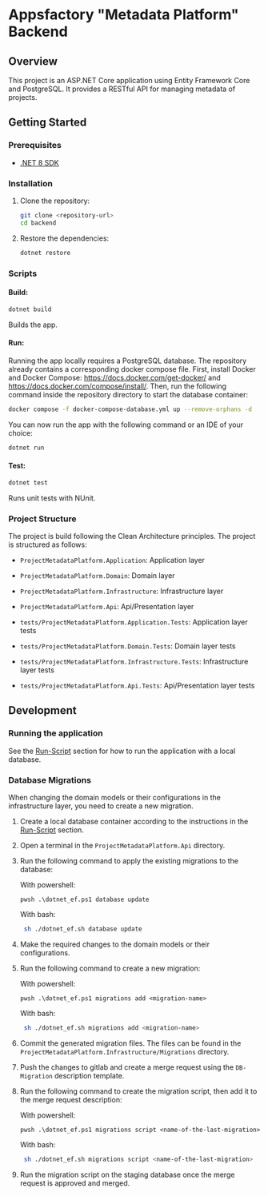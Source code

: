 # Appsfactory "Metadata Platform" Backend

## Overview

This project is an ASP.NET Core application using Entity Framework Core and PostgreSQL. It provides a RESTful API for managing metadata of projects.

## Getting Started

### Prerequisites

- [.NET 8 SDK](https://dotnet.microsoft.com/download/dotnet/8.0)

### Installation

1. Clone the repository:

   ```sh
   git clone <repository-url>
   cd backend
   ```

2. Restore the dependencies:
   ```sh
   dotnet restore
   ```

### Scripts

#### Build:

```sh
dotnet build
```

Builds the app.

#### Run:

Running the app locally requires a PostgreSQL database. The repository already contains a corresponding docker compose file.
First, install Docker and Docker Compose: https://docs.docker.com/get-docker/ and https://docs.docker.com/compose/install/.
Then, run the following command inside the repository directory to start the database container:

```sh
docker compose -f docker-compose-database.yml up --remove-orphans -d
```

You can now run the app with the following command or an IDE of your choice:

```sh
dotnet run
```

#### Test:

```sh
dotnet test
```

Runs unit tests with NUnit.

### Project Structure

The project is build following the Clean Architecture principles. The project is structured as follows:

- `ProjectMetadataPlatform.Application`: Application layer
- `ProjectMetadataPlatform.Domain`: Domain layer
- `ProjectMetadataPlatform.Infrastructure`: Infrastructure layer
- `ProjectMetadataPlatform.Api`: Api/Presentation layer

- `tests/ProjectMetadataPlatform.Application.Tests`: Application layer tests
- `tests/ProjectMetadataPlatform.Domain.Tests`: Domain layer tests
- `tests/ProjectMetadataPlatform.Infrastructure.Tests`: Infrastructure layer tests
- `tests/ProjectMetadataPlatform.Api.Tests`: Api/Presentation layer tests

## Development 

### Running the application

See the [Run-Script](#run) section for how to run the application with a local database.

### Database Migrations

When changing the domain models or their configurations in the infrastructure layer, you need to create a new migration.

1. Create a local database container according to the instructions in the [Run-Script](#run) section.
2. Open a terminal in the `ProjectMetadataPlatform.Api` directory.
3. Run the following command to apply the existing migrations to the database:

   With powershell:
   ```pwsh
   pwsh .\dotnet_ef.ps1 database update
   ```

   With bash:
   ```sh
    sh ./dotnet_ef.sh database update
    ```
4. Make the required changes to the domain models or their configurations.
5. Run the following command to create a new migration:

   With powershell:
   ```pwsh
   pwsh .\dotnet_ef.ps1 migrations add <migration-name>
   ```

   With bash:
   ```sh
    sh ./dotnet_ef.sh migrations add <migration-name>
    ```
6. Commit the generated migration files. The files can be found in the `ProjectMetadataPlatform.Infrastructure/Migrations` directory.
7. Push the changes to gitlab and create a merge request using the `DB-Migration` description template.
8. Run the following command to create the migration script, then add it to the merge request description:

   With powershell:
   ```pwsh
   pwsh .\dotnet_ef.ps1 migrations script <name-of-the-last-migration>
   ```

   With bash:
   ```sh
    sh ./dotnet_ef.sh migrations script <name-of-the-last-migration>
    ```
9. Run the migration script on the staging database once the merge request is approved and merged.